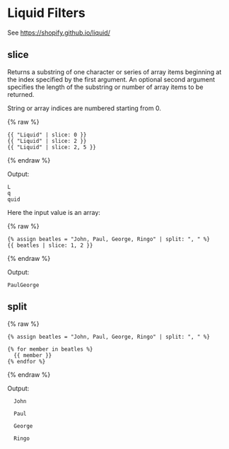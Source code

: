 # Liquid Filters

See https://shopify.github.io/liquid/

## slice
Returns a substring of one character or series of array items beginning at the index specified by the first argument. An optional second argument specifies the length of the substring or number of array items to be returned.

String or array indices are numbered starting from 0.

{% raw %}
```liquid
{{ "Liquid" | slice: 0 }}
{{ "Liquid" | slice: 2 }}
{{ "Liquid" | slice: 2, 5 }}
```
{% endraw %}

Output:
```
L
q
quid
```

Here the input value is an array:


{% raw %}
```liquid
{% assign beatles = "John, Paul, George, Ringo" | split: ", " %}
{{ beatles | slice: 1, 2 }}
```
{% endraw %}

Output:

```
PaulGeorge
```

## split

{% raw %}
```liquid
{% assign beatles = "John, Paul, George, Ringo" | split: ", " %}

{% for member in beatles %}
  {{ member }}
{% endfor %}
```
{% endraw %}

Output:
```
  John

  Paul

  George

  Ringo
```


